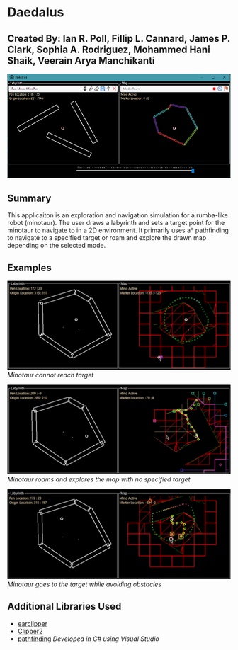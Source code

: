 # Daedalus
Created By: Ian R. Poll, Fillip L. Cannard, James P. Clark, Sophia A. Rodriguez, Mohammed Hani Shaik, Veerain Arya Manchikanti
---
![Display](GitFiles/DaleusDemo.png "Display")

## Summary
This applicaiton is an exploration and navigation simulation for a rumba-like robot (minotaur). The user draws a labyrinth and sets a target point for the minotaur to navigate to in a 2D environment. It primarily uses a* pathfinding to navigate to a specified target or roam and explore the drawn map depending on the selected mode.

## Examples
![Inaccessible Target](GitFiles/InaccessibleTarget.png "Inaccessible Target")
*Minotaur cannot reach target*

![Roam Mode](GitFiles/RoamMode.png "Roam Mode")
*Minotaur roams and explores the map with no specified target*

![Target Mode](GitFiles/TargetMode.png "Target Mode")
*Minotaur goes to the target while avoiding obstacles*

## Additional Libraries Used
- [earclipper](https://github.com/NMO13/earclipper)
- [Clipper2](https://github.com/AngusJohnson/Clipper2)
- [pathfinding](https://github.com/SebLague/Pathfinding)
*Developed in C# using Visual Studio*
